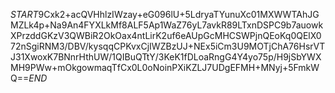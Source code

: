 $START$9Cxk2+acQVHhlzIWzay+eG096lU+5LdryaTYunuXc01MXWWTAhJGMZLk4p+Na9An4FYXLkMf8ALF5Ap1WaZ76yL7avkR89LTxnDSPC9b7auowkXPrzddGKzV3QWBiR2OkOax4ntLirK2uf6eAUpGcMHCSWPjnQEoKq0QElX072nSgiRNM3/DBV/kysqqCPKvxCjIWZBzUJ+NEx5iCm3U9MOTjChA76HsrVTJ31XwoxK7BNnrHthUW/1QIBuQTtY/3KeK1fDLoaRngG4Y4yo75p/H9jSbYWXMH9PWw+mOkgowmaqTfCx0L0oNoinPXiKZLJ7UDgEFMH+MNyj+5FmkWQ==$END$